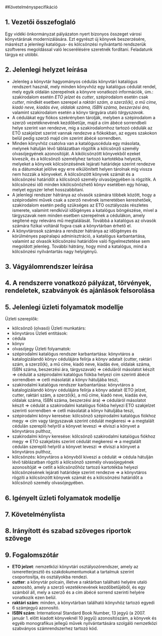 #Követelményspecifikáció

## 1. Vezetői összefoglaló

Egy vidéki önkormányzat pályázaton nyert bizonyos összeget városi könyvtárának modernizálására. 
Ezt egyrészt új könyvek beszerzésére, másrészt a jelenlegi katalógus- és kölcsönzési
nyilvántartó rendszerük szoftveres megoldással való lecserélésére szeretnék fordítani. 
Feladatunk tárgya ez utóbbi.

## 2. Jelenlegi helyzet leírása

- Jelenleg a könyvtár hagyományos cédulás könyvtári katalógus rendszert használ, mely minden 
könyvhöz egy katalógus cédulát rendel, mely egyik oldalán szerepelnek a könyvre vonatkozó
információk, úm.: szakirodalom esetén *ETO jelzet* és *cutter*, szépirodalom esetén csak *cutter*, 
mindkét esetben szerepel a *raktári szám, a szerző(k), a mű címe, kiadó neve, kiadás éve, 
oldalak száma, ISBN száma, beszerzési ára,* valamint szakirodalom esetén a könyv tárgyára 
utaló *tárgyszavak*.
- A cédulákat egy fiókos szekrényben tárolják, melyben a szépirodalom a szerző vezetéknevének 
kezdőbetűje, majd a cím ábécé sorrendbeli helye szerint van rendezve, míg a szakirodalomhoz 
tartozó cédulák az ETO szakjelzet szerint vannak rendezve a fiókokban, az egyes szakokon belül 
pedig szerző majd cím szerint ábécé sorrendben.
- Minden könyvhöz csatolva van a katalóguscédula egy másolata, melynek hátulján lévő táblázatban 
rögzítik a kölcsönző személy olvasójegyének azonosítóját. A kikölcsönzött könyvekből ezeket kiveszik, 
és a kölcsönző személyhez tartozó kartotékba helyezik, melyeket a könyvek kölcsönzésének lejárati 
határideje szerint rendezve és a dátumokat jelölve egy erre elkülönített helyen tárolnak míg vissza 
nem hozzák a könyveket. A kölcsönzött könyvek számát és a kölcsönzési határidőt a kölcsönző személy 
olvasójegyében is rögzítik. A kölcsönzési idő minden kikölcsönözhető könyv esetében egy hónap, melyet 
egyszer lehet hosszabbítani.
- A jelenlegi rendszer hátránya az olvasók számára többek között, hogy a szépirodalmi művek csak a szerző 
nevének ismeretében kereshetőek, szakirodalom esetén pedig szükséges az ETO osztályozás részletes ismerete, 
valamint rendkívül időigényes a katalógus böngészése, mivel a tárgyszavak nem minden esetben szerepelnek 
a cédulákon, amely segítené egy releváns mű megtalálását. Továbbá a katalógus az olvasók számára fizikai
voltánál fogva csak a könyvtárban érhető el.
- A könyvtárosok számára a rendszer hátránya az időigényes és körülményes papíralapú adminisztráció, 
a katalógus karbantartása, valamint az olvasók kölcsönzési határidőre való figyelmeztetése sem megoldott 
jelenleg. További hátrány, hogy mind a katalógus, mind a kölcsönzési nyilvántartás nagy helyigényű.

## 3. Vágyálomrendszer leírása

## 4. A rendszerre vonatkozó pályázat, törvények, rendeletek, szabványok és ajánlások felsorolása

## 5. Jelenlegi üzleti folyamatok modellje
Üzleti szereplők: 	
-	kölcsönző (olvasó)
Üzleti munkatárs: 	
-	könyvtáros
Üzleti entitások: 		
-	cédula
-	könyv
-	olvasójegy
Üzleti folyamatok: 	
-	szépirodalmi katalógus rendszer karbantartása: könyvtáros a katalogizálandó könyv cédulájára felírja 
a könyv adatait (cutter, raktári szám, a szerző(k), a mű címe, kiadó neve, kiadás éve, oldalak száma, ISBN száma, 
beszerzési ára, tárgyszavak) => céduláról másolatot készít => cédulát a szépirodalmi katalógus fiókba helyezi 
cím szerinti ábécé sorrendben => cetli másolatát a könyv hátuljába teszi,
-	szakirodalmi katalógus rendszer karbantartása: könyvtáros a katalogizálandó könyv cédulájára felírja a 
könyv adatait (ETO jelzet, cutter, raktári szám, a szerző(k), a mű címe, kiadó neve, kiadás éve, oldalak száma, 
ISBN száma, beszerzési ára) => céduláról másolatot készít => cédulát a szakirodalmi katalógus fiókba helyezi 
ETO szakjelzet szerinti sorrendben => cetli másolatát a könyv hátuljába teszi,
-	szépirodalmi könyv keresése: kölcsönző szépirodalmi katalógus fiókhoz megy => cím vagy tárgyszavak 
szerint cédulát megkeresi => a megtalált cédulán szereplő helyről a könyvet leveszi => elviszi a könyvet a 
könyvtáros pulthoz,
-	szakirodalmi könyv keresése: kölcsönző szakirodalmi katalógus fiókhoz megy => ETO szakjelzés szerint cédulát 
megkeresi => a megtalált cédulán szereplő helyről a könyvet leveszi => elviszi a könyvet a könyvtáros pulthoz,
-	kölcsönzés: könyvtáros a könyvből kiveszi a cédulát => cédula hátulján lévő táblázatban rögzíti a kölcsönző 
személy olvasójegyének azonosítóját => cetlit a kölcsönzőhöz tartozó kartotékba helyezi kölcsönzésének lejárati 
határideje szerint rendezve => a könyvtáros rögzíti a kölcsönzött könyvek számát és a kölcsönzési határidőt a 
kölcsönző személy olvasójegyében.

## 6. Igényelt üzleti folyamatok modellje

## 7. Követelménylista

## 8. Irányított és szabad szöveges riportok szövege

## 9. Fogalomszótár

- **ETO jelzet**: nemzetközi könyvtári osztályozórendszer, amely az ismeretterjesztő és szakdokumentumokat 
	a tartalmuk szerint csoportosítja, és osztályokba rendezi.
- **cutter**: a könyvtár polcain, illetve a raktárban található helyére utaló azonosító, amely a szerző vezetéknevének 
	kezdőbetűjéből, és egy számból áll, mely a szerző és a cím ábécé sorrend szerinti helyére vonatkozik ezen belül.
- **raktári szám**: minden, a könyvtárban található könyvhöz tartozó egyedi 6 számjegyű azonosító.
- **ISBN szám**: International Standard Book Number, 13 jegyű (a 2007. január 1. előtt kiadott könyveknél 10 jegyű) 
	azonosítószám, a könyvek és egyéb monografikus jellegű művek nyilvántartására szolgáló nemzetközi 
	szabványos számrendszerhez tartozó kód.
